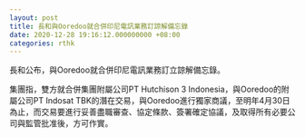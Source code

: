 ```yaml
---
layout: post
title: 長和與Ooredoo就合併印尼電訊業務訂諒解備忘錄
date: 2020-12-28 19:16:12.000000000 +08:00
categories: rthk
---
```


長和公布，與Ooredoo就合併印尼電訊業務訂立諒解備忘錄。

集團指，雙方就合併集團附屬公司PT Hutchison 3 Indonesia，與Ooredoo的附屬公司PT Indosat TBK的潛在交易，與Ooredoo進行獨家商議，至明年4月30日為止，而交易要進行妥善盡職審查、協定條款、簽署確定協議，及取得所有必要公司與監管批准後，方可作實。
